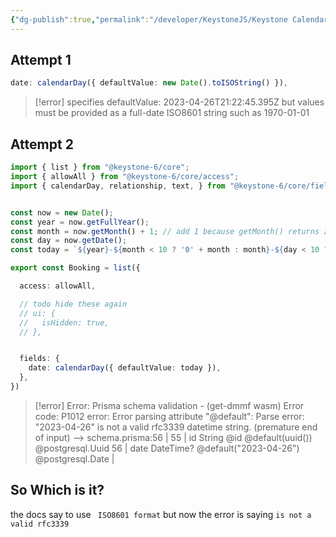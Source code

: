 ```yaml
---
{"dg-publish":true,"permalink":"/developer/KeystoneJS/Keystone Calendar Day field set Default Value/"}
---
```



## Attempt 1
```ts
date: calendarDay({ defaultValue: new Date().toISOString() }),
```

> [!error] specifies defaultValue: 2023-04-26T21:22:45.395Z but values must be provided as a full-date ISO8601 string such as 1970-01-01


## Attempt 2
```ts
import { list } from "@keystone-6/core";
import { allowAll } from "@keystone-6/core/access";
import { calendarDay, relationship, text, } from "@keystone-6/core/fields";


const now = new Date();
const year = now.getFullYear();
const month = now.getMonth() + 1; // add 1 because getMonth() returns zero-based index
const day = now.getDate();
const today = `${year}-${month < 10 ? '0' + month : month}-${day < 10 ? '0' + day : day}`

export const Booking = list({

  access: allowAll,

  // todo hide these again
  // ui: {
  //   isHidden: true,
  // },


  fields: {
    date: calendarDay({ defaultValue: today }),
  },
})
```


> [!error] Error: Prisma schema validation - (get-dmmf wasm)
Error code: P1012
error: Error parsing attribute "@default": Parse error: "2023-04-26" is not a valid rfc3339 datetime string. (premature end of input)
  -->  schema.prisma:56
   | 
55 |   id         String    @id @default(uuid()) @postgresql.Uuid
56 |   date       DateTime? @default("2023-04-26") @postgresql.Date
   | 

## So Which is it?

the docs say to use ` ISO8601 format` but now the error is saying `is not a valid rfc3339`

